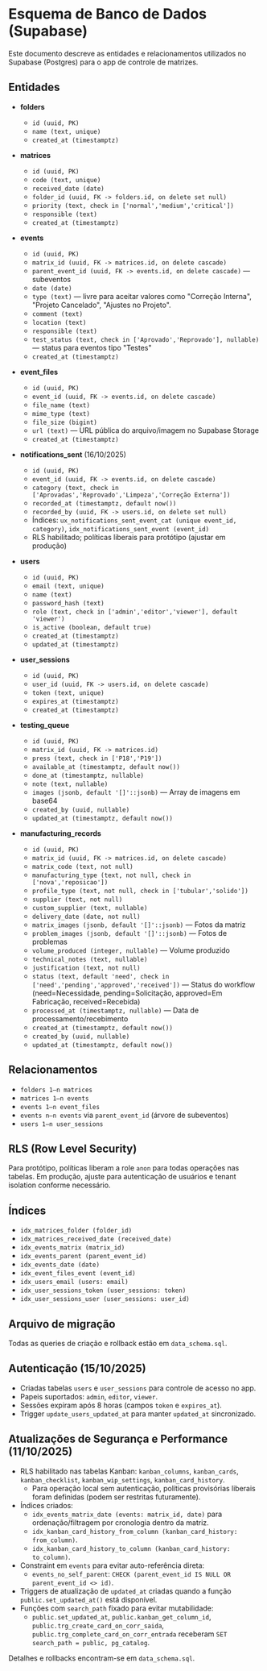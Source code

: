 # Esquema de Banco de Dados (Supabase)

Este documento descreve as entidades e relacionamentos utilizados no Supabase (Postgres) para o app de controle de matrizes.

## Entidades

- **folders**
  - `id (uuid, PK)`
  - `name (text, unique)`
  - `created_at (timestamptz)`

- **matrices**
  - `id (uuid, PK)`
  - `code (text, unique)`
  - `received_date (date)`
  - `folder_id (uuid, FK -> folders.id, on delete set null)`
  - `priority (text, check in ['normal','medium','critical'])`
  - `responsible (text)`
  - `created_at (timestamptz)`

- **events**
  - `id (uuid, PK)`
  - `matrix_id (uuid, FK -> matrices.id, on delete cascade)`
  - `parent_event_id (uuid, FK -> events.id, on delete cascade)` — subeventos
  - `date (date)`
  - `type (text)` — livre para aceitar valores como "Correção Interna", "Projeto Cancelado", "Ajustes no Projeto".
  - `comment (text)`
  - `location (text)`
  - `responsible (text)`
  - `test_status (text, check in ['Aprovado','Reprovado'], nullable)` — status para eventos tipo "Testes"
  - `created_at (timestamptz)`

- **event_files**
  - `id (uuid, PK)`
  - `event_id (uuid, FK -> events.id, on delete cascade)`
  - `file_name (text)`
  - `mime_type (text)`
  - `file_size (bigint)`
  - `url (text)` — URL pública do arquivo/imagem no Supabase Storage
  - `created_at (timestamptz)`

- **notifications_sent** (16/10/2025)
  - `id (uuid, PK)`
  - `event_id (uuid, FK -> events.id, on delete cascade)`
  - `category (text, check in ['Aprovadas','Reprovado','Limpeza','Correção Externa'])`
  - `recorded_at (timestamptz, default now())`
  - `recorded_by (uuid, FK -> users.id, on delete set null)`
  - Índices: `ux_notifications_sent_event_cat (unique event_id, category)`, `idx_notifications_sent_event (event_id)`
  - RLS habilitado; políticas liberais para protótipo (ajustar em produção)

- **users**
  - `id (uuid, PK)`
  - `email (text, unique)`
  - `name (text)`
  - `password_hash (text)`
  - `role (text, check in ['admin','editor','viewer'], default 'viewer')`
  - `is_active (boolean, default true)`
  - `created_at (timestamptz)`
  - `updated_at (timestamptz)`

- **user_sessions**
  - `id (uuid, PK)`
  - `user_id (uuid, FK -> users.id, on delete cascade)`
  - `token (text, unique)`
  - `expires_at (timestamptz)`
  - `created_at (timestamptz)`

- **testing_queue**
  - `id (uuid, PK)`
  - `matrix_id (uuid, FK -> matrices.id)`
  - `press (text, check in ['P18','P19'])`
  - `available_at (timestamptz, default now())`
  - `done_at (timestamptz, nullable)`
  - `note (text, nullable)`
  - `images (jsonb, default '[]'::jsonb)` — Array de imagens em base64
  - `created_by (uuid, nullable)`
  - `updated_at (timestamptz, default now())`

- **manufacturing_records**
  - `id (uuid, PK)`
  - `matrix_id (uuid, FK -> matrices.id, on delete cascade)`
  - `matrix_code (text, not null)`
  - `manufacturing_type (text, not null, check in ['nova','reposicao'])`
  - `profile_type (text, not null, check in ['tubular','solido'])`
  - `supplier (text, not null)`
  - `custom_supplier (text, nullable)`
  - `delivery_date (date, not null)`
  - `matrix_images (jsonb, default '[]'::jsonb)` — Fotos da matriz
  - `problem_images (jsonb, default '[]'::jsonb)` — Fotos de problemas
  - `volume_produced (integer, nullable)` — Volume produzido
  - `technical_notes (text, nullable)`
  - `justification (text, not null)`
  - `status (text, default 'need', check in ['need','pending','approved','received'])` — Status do workflow (need=Necessidade, pending=Solicitação, approved=Em Fabricação, received=Recebida)
  - `processed_at (timestamptz, nullable)` — Data de processamento/recebimento
  - `created_at (timestamptz, default now())`
  - `created_by (uuid, nullable)`
  - `updated_at (timestamptz, default now())`

## Relacionamentos

- `folders 1—n matrices`
- `matrices 1—n events`
- `events 1—n event_files`
- `events n—n events` via `parent_event_id` (árvore de subeventos)
- `users 1—n user_sessions`

## RLS (Row Level Security)

Para protótipo, políticas liberam a role `anon` para todas operações nas tabelas. Em produção, ajuste para autenticação de usuários e tenant isolation conforme necessário.

## Índices

- `idx_matrices_folder (folder_id)`
- `idx_matrices_received_date (received_date)`
- `idx_events_matrix (matrix_id)`
- `idx_events_parent (parent_event_id)`
- `idx_events_date (date)`
- `idx_event_files_event (event_id)`
- `idx_users_email (users: email)`
- `idx_user_sessions_token (user_sessions: token)`
- `idx_user_sessions_user (user_sessions: user_id)`

## Arquivo de migração

Todas as queries de criação e rollback estão em `data_schema.sql`.

## Autenticação (15/10/2025)

- Criadas tabelas `users` e `user_sessions` para controle de acesso no app.
- Papeis suportados: `admin`, `editor`, `viewer`.
- Sessões expiram após 8 horas (campos `token` e `expires_at`).
- Trigger `update_users_updated_at` para manter `updated_at` sincronizado.

## Atualizações de Segurança e Performance (11/10/2025)

- RLS habilitado nas tabelas Kanban: `kanban_columns`, `kanban_cards`, `kanban_checklist`, `kanban_wip_settings`, `kanban_card_history`.
  - Para operação local sem autenticação, políticas provisórias liberais foram definidas (podem ser restritas futuramente).
- Índices criados:
  - `idx_events_matrix_date (events: matrix_id, date)` para ordenação/filtragem por cronologia dentro da matriz.
  - `idx_kanban_card_history_from_column (kanban_card_history: from_column)`.
  - `idx_kanban_card_history_to_column (kanban_card_history: to_column)`.
- Constraint em `events` para evitar auto-referência direta:
  - `events_no_self_parent`: `CHECK (parent_event_id IS NULL OR parent_event_id <> id)`.
- Triggers de atualização de `updated_at` criadas quando a função `public.set_updated_at()` está disponível.
- Funções com `search_path` fixado para evitar mutabilidade:
  - `public.set_updated_at`, `public.kanban_get_column_id`, `public.trg_create_card_on_corr_saida`, `public.trg_complete_card_on_corr_entrada` receberam `SET search_path = public, pg_catalog`.

Detalhes e rollbacks encontram-se em `data_schema.sql`.
